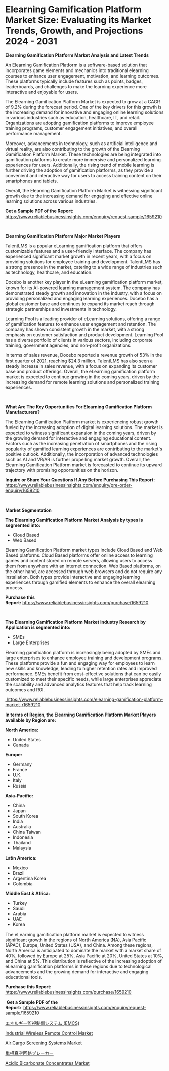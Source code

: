 <p><h1>Elearning Gamification Platform Market Size: Evaluating its Market Trends, Growth, and Projections 2024 - 2031</h1></p><p><strong>Elearning Gamification Platform Market Analysis and Latest Trends</strong></p>
<p><p>An Elearning Gamification Platform is a software-based solution that incorporates game elements and mechanics into traditional elearning courses to enhance user engagement, motivation, and learning outcomes. These platforms typically include features such as points, badges, leaderboards, and challenges to make the learning experience more interactive and enjoyable for users.</p><p>The Elearning Gamification Platform Market is expected to grow at a CAGR of 9.2% during the forecast period. One of the key drivers for this growth is the increasing demand for innovative and engaging online learning solutions in various industries such as education, healthcare, IT, and retail. Organizations are adopting gamification platforms to improve employee training programs, customer engagement initiatives, and overall performance management.</p><p>Moreover, advancements in technology, such as artificial intelligence and virtual reality, are also contributing to the growth of the Elearning Gamification Platform Market. These technologies are being integrated into gamification platforms to create more immersive and personalized learning experiences for users. Additionally, the rising trend of mobile learning is further driving the adoption of gamification platforms, as they provide a convenient and interactive way for users to access training content on their smartphones and tablets.</p><p>Overall, the Elearning Gamification Platform Market is witnessing significant growth due to the increasing demand for engaging and effective online learning solutions across various industries.</p></p>
<p><strong>Get a Sample PDF of the Report:&nbsp;</strong> <a href="https://www.reliablebusinessinsights.com/enquiry/request-sample/1659210">https://www.reliablebusinessinsights.com/enquiry/request-sample/1659210</a></p>
<p>&nbsp;</p>
<p><strong>Elearning Gamification Platform Major Market Players</strong></p>
<p><p>TalentLMS is a popular eLearning gamification platform that offers customizable features and a user-friendly interface. The company has experienced significant market growth in recent years, with a focus on providing solutions for employee training and development. TalentLMS has a strong presence in the market, catering to a wide range of industries such as technology, healthcare, and education.</p><p>Docebo is another key player in the eLearning gamification platform market, known for its AI-powered learning management system. The company has demonstrated steady growth and innovation in the industry, with a focus on providing personalized and engaging learning experiences. Docebo has a global customer base and continues to expand its market reach through strategic partnerships and investments in technology.</p><p>Learning Pool is a leading provider of eLearning solutions, offering a range of gamification features to enhance user engagement and retention. The company has shown consistent growth in the market, with a strong emphasis on customer satisfaction and product development. Learning Pool has a diverse portfolio of clients in various sectors, including corporate training, government agencies, and non-profit organizations.</p><p>In terms of sales revenue, Docebo reported a revenue growth of 53% in the first quarter of 2021, reaching $24.3 million. TalentLMS has also seen a steady increase in sales revenue, with a focus on expanding its customer base and product offerings. Overall, the eLearning gamification platform market is expected to continue growing in the coming years, driven by the increasing demand for remote learning solutions and personalized training experiences.</p></p>
<p>&nbsp;</p>
<p><strong>What Are The Key Opportunities For Elearning Gamification Platform Manufacturers?</strong></p>
<p><p>The Elearning Gamification Platform market is experiencing robust growth fueled by the increasing adoption of digital learning solutions. The market is expected to witness significant expansion in the coming years, driven by the growing demand for interactive and engaging educational content. Factors such as the increasing penetration of smartphones and the rising popularity of gamified learning experiences are contributing to the market's positive outlook. Additionally, the incorporation of advanced technologies such as AI and VR/AR is further propelling market growth. Overall, the Elearning Gamification Platform market is forecasted to continue its upward trajectory with promising opportunities on the horizon.</p></p>
<p><strong>Inquire or Share Your Questions If Any Before Purchasing This Report:</strong> <a href="https://www.reliablebusinessinsights.com/enquiry/pre-order-enquiry/1659210">https://www.reliablebusinessinsights.com/enquiry/pre-order-enquiry/1659210</a></p>
<p>&nbsp;</p>
<p><strong>Market Segmentation</strong></p>
<p><strong>The Elearning Gamification Platform Market Analysis by types is segmented into:</strong></p>
<p><ul><li>Cloud Based</li><li>Web Based</li></ul></p>
<p><p>Elearning Gamification Platform market types include Cloud Based and Web Based platforms. Cloud Based platforms offer online access to learning games and content stored on remote servers, allowing users to access them from anywhere with an internet connection. Web Based platforms, on the other hand, are accessed through web browsers and do not require any installation. Both types provide interactive and engaging learning experiences through gamified elements to enhance the overall elearning process.</p></p>
<p><strong>Purchase this Report:&nbsp;</strong><a href="https://www.reliablebusinessinsights.com/purchase/1659210">https://www.reliablebusinessinsights.com/purchase/1659210</a></p>
<p>&nbsp;</p>
<p><strong>The Elearning Gamification Platform Market Industry Research by Application is segmented into:</strong></p>
<p><ul><li>SMEs</li><li>Large Enterprises</li></ul></p>
<p><p>Elearning gamification platform is increasingly being adopted by SMEs and large enterprises to enhance employee training and development programs. These platforms provide a fun and engaging way for employees to learn new skills and knowledge, leading to higher retention rates and improved performance. SMEs benefit from cost-effective solutions that can be easily customized to meet their specific needs, while large enterprises appreciate the scalability and advanced analytics features that help track learning outcomes and ROI.</p></p>
<p><a href="https://www.reliablebusinessinsights.com/elearning-gamification-platform-market-r1659210">&nbsp;https://www.reliablebusinessinsights.com/elearning-gamification-platform-market-r1659210</a></p>
<p><strong>In terms of Region, the Elearning Gamification Platform Market Players available by Region are:</strong></p>
<p>
    <p> <strong> North America: </strong>
        <ul>
            <li>United States</li>
            <li>Canada</li>
        </ul>
        </p> 
    <p> <strong> Europe: </strong>
        <ul>
            <li>Germany</li>
            <li>France</li>
            <li>U.K.</li>
            <li>Italy</li>
            <li>Russia</li>
        </ul>
        </p> 
    <p> <strong> Asia-Pacific: </strong>
        <ul>
            <li>China</li>
            <li>Japan</li>
            <li>South Korea</li>
            <li>India</li>
            <li>Australia</li>
            <li>China Taiwan</li>
            <li>Indonesia</li>
            <li>Thailand</li>
            <li>Malaysia</li>
        </ul>
        </p> 
    <p> <strong> Latin America: </strong>
        <ul>
            <li>Mexico</li>
            <li>Brazil</li>
            <li>Argentina Korea</li>
            <li>Colombia</li>
        </ul>
        </p> 
    <p> <strong> Middle East & Africa: </strong>
        <ul>
            <li>Turkey</li>
            <li>Saudi</li>
            <li>Arabia</li>
            <li>UAE</li>
            <li>Korea</li>
        </ul>
    </p>
    </p>
<p><p>The eLearning gamification platform market is expected to witness significant growth in the regions of North America (NA), Asia Pacific (APAC), Europe, United States (USA), and China. Among these regions, North America is anticipated to dominate the market with a market share of 40%, followed by Europe at 25%, Asia Pacific at 20%, United States at 10%, and China at 5%. This distribution is reflective of the increasing adoption of eLearning gamification platforms in these regions due to technological advancements and the growing demand for interactive and engaging educational tools.</p></p>
<p><strong>Purchase this Report: </strong><a href="https://www.reliablebusinessinsights.com/purchase/1659210">https://www.reliablebusinessinsights.com/purchase/1659210</a></p>
<p>&nbsp;<strong>Get a Sample PDF of the Report:&nbsp;&nbsp;</strong><a href="https://www.reliablebusinessinsights.com/enquiry/request-sample/1659210">https://www.reliablebusinessinsights.com/enquiry/request-sample/1659210</a></p>
<p><strong></strong></p>
<p><p><a href="https://github.com/zjkmgcs938405/Market-Research-Report-List-2/blob/main/881907896243.md">エネルギー監視制御システム (EMCS)</a></p><p><a href="https://www.linkedin.com/pulse/industrial-wireless-remote-control-market-size-trends-0bydc">Industrial Wireless Remote Control Market</a></p><p><a href="https://www.linkedin.com/pulse/air-cargo-screening-systems-market-comprehensive-assessment-owzyc">Air Cargo Screening Systems Market</a></p><p><a href="https://github.com/roulaayoub-saad/Market-Research-Report-List-1/blob/main/849192596244.md">単相真空回路ブレーカー</a></p><p><a href="https://github.com/CliffMedina6/Market-Research-Report-List-5/blob/main/acidic-bicarbonate-concentrates-market.md">Acidic Bicarbonate Concentrates Market</a></p></p>